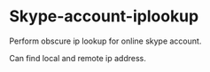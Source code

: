 Skype-account-iplookup
======================

Perform obscure ip lookup for online skype account.

Can find local and remote ip address.
